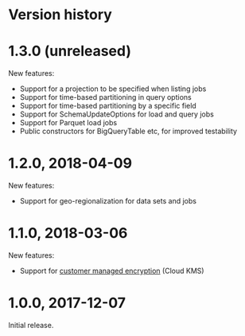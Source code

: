 # Version history

# 1.3.0 (unreleased)

New features:

- Support for a projection to be specified when listing jobs
- Support for time-based partitioning in query options
- Support for time-based partitioning by a specific field
- Support for SchemaUpdateOptions for load and query jobs
- Support for Parquet load jobs
- Public constructors for BigQueryTable etc, for improved testability

# 1.2.0, 2018-04-09

New features:

- Support for geo-regionalization for data sets and jobs

# 1.1.0, 2018-03-06

New features:

- Support for [customer managed encryption](https://cloud.google.com/bigquery/docs/customer-managed-encryption)
  (Cloud KMS)

# 1.0.0, 2017-12-07

Initial release.

